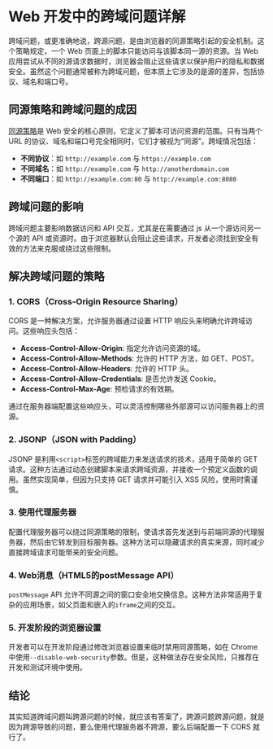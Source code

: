 # Web 开发中的跨域问题详解

跨域问题，或更准确地说，跨源问题，是由浏览器的同源策略引起的安全机制。这个策略规定，一个 Web 页面上的脚本只能访问与该脚本同一源的资源。当 Web 应用尝试从不同的源请求数据时，浏览器会阻止这些请求以保护用户的隐私和数据安全。虽然这个问题通常被称为跨域问题，但本质上它涉及的是源的差异，包括协议、域名和端口号。

## 同源策略和跨域问题的成因

[同源策略](https://developer.mozilla.org/zh-CN/docs/Web/Security/Same-origin_policy)是 Web 安全的核心原则，它定义了脚本可访问资源的范围。只有当两个 URL 的协议、域名和端口号完全相同时，它们才被视为“同源”。跨域情况包括：

- **不同协议**：如 `http://example.com` 与 `https://example.com`
- **不同域名**：如 `http://example.com` 与 `http://anotherdomain.com`
- **不同端口**：如 `http://example.com:80` 与 `http://example.com:8080`

## 跨域问题的影响

跨域问题主要影响数据访问和 API 交互，尤其是在需要通过 js 从一个源访问另一个源的 API 或资源时。由于浏览器默认会阻止这些请求，开发者必须找到安全有效的方法来克服或绕过这些限制。

## 解决跨域问题的策略

### 1. CORS（Cross-Origin Resource Sharing）

CORS 是一种解决方案，允许服务器通过设置 HTTP 响应头来明确允许跨域访问。这些响应头包括：

- **Access-Control-Allow-Origin**: 指定允许访问资源的域。
- **Access-Control-Allow-Methods**: 允许的 HTTP 方法，如 GET、POST。
- **Access-Control-Allow-Headers**: 允许的 HTTP 头。
- **Access-Control-Allow-Credentials**: 是否允许发送 Cookie。
- **Access-Control-Max-Age**: 预检请求的有效期。

通过在服务器端配置这些响应头，可以灵活控制哪些外部源可以访问服务器上的资源。

### 2. JSONP（JSON with Padding）

JSONP 是利用`<script>`标签的跨域能力来发送请求的技术，适用于简单的 GET 请求。这种方法通过动态创建脚本来请求跨域资源，并接收一个预定义函数的调用。虽然实现简单，但因为只支持 GET 请求并可能引入 XSS 风险，使用时需谨慎。

### 3. 使用代理服务器

配置代理服务器可以绕过同源策略的限制，使请求首先发送到与前端同源的代理服务器，然后由它转发到目标服务器。这种方法可以隐藏请求的真实来源，同时减少直接跨域请求可能带来的安全问题。

### 4. Web消息（HTML5的postMessage API）

`postMessage` API 允许不同源之间的窗口安全地交换信息。这种方法非常适用于复杂的应用场景，如父页面和嵌入的`iframe`之间的交互。

### 5. 开发阶段的浏览器设置

开发者可以在开发阶段通过修改浏览器设置来临时禁用同源策略，如在 Chrome 中使用`--disable-web-security`参数。但是，这种做法存在安全风险，只推荐在开发和测试环境中使用。

## 结论

其实知道跨域问题叫跨源问题的时候，就应该有答案了，跨源问题跨源问题，就是因为跨源导致的问题，要么使用代理服务器不跨源，要么后端配置一下 CORS 就行了。